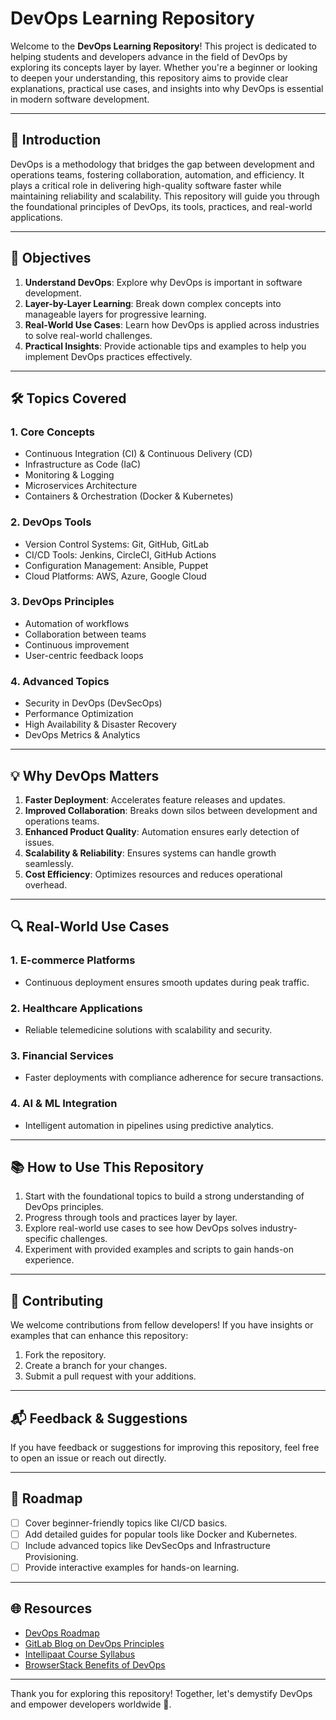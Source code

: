 
# DevOps Learning Repository

Welcome to the **DevOps Learning Repository**! This project is dedicated to helping students and developers advance in the field of DevOps by exploring its concepts layer by layer. Whether you're a beginner or looking to deepen your understanding, this repository aims to provide clear explanations, practical use cases, and insights into why DevOps is essential in modern software development.

---

## 📖 **Introduction**
DevOps is a methodology that bridges the gap between development and operations teams, fostering collaboration, automation, and efficiency. It plays a critical role in delivering high-quality software faster while maintaining reliability and scalability. This repository will guide you through the foundational principles of DevOps, its tools, practices, and real-world applications.

---

## 🌟 **Objectives**
1. **Understand DevOps**: Explore why DevOps is important in software development.
2. **Layer-by-Layer Learning**: Break down complex concepts into manageable layers for progressive learning.
3. **Real-World Use Cases**: Learn how DevOps is applied across industries to solve real-world challenges.
4. **Practical Insights**: Provide actionable tips and examples to help you implement DevOps practices effectively.

---

## 🛠️ **Topics Covered**
### 1. **Core Concepts**
   - Continuous Integration (CI) & Continuous Delivery (CD)
   - Infrastructure as Code (IaC)
   - Monitoring & Logging
   - Microservices Architecture
   - Containers & Orchestration (Docker & Kubernetes)

### 2. **DevOps Tools**
   - Version Control Systems: Git, GitHub, GitLab
   - CI/CD Tools: Jenkins, CircleCI, GitHub Actions
   - Configuration Management: Ansible, Puppet
   - Cloud Platforms: AWS, Azure, Google Cloud

### 3. **DevOps Principles**
   - Automation of workflows
   - Collaboration between teams
   - Continuous improvement
   - User-centric feedback loops

### 4. **Advanced Topics**
   - Security in DevOps (DevSecOps)
   - Performance Optimization
   - High Availability & Disaster Recovery
   - DevOps Metrics & Analytics

---

## 💡 **Why DevOps Matters**
1. **Faster Deployment**: Accelerates feature releases and updates.
2. **Improved Collaboration**: Breaks down silos between development and operations teams.
3. **Enhanced Product Quality**: Automation ensures early detection of issues.
4. **Scalability & Reliability**: Ensures systems can handle growth seamlessly.
5. **Cost Efficiency**: Optimizes resources and reduces operational overhead.

---

## 🔍 **Real-World Use Cases**
### 1. **E-commerce Platforms**
- Continuous deployment ensures smooth updates during peak traffic.
  
### 2. **Healthcare Applications**
- Reliable telemedicine solutions with scalability and security.

### 3. **Financial Services**
- Faster deployments with compliance adherence for secure transactions.

### 4. **AI & ML Integration**
- Intelligent automation in pipelines using predictive analytics.

---

## 📚 **How to Use This Repository**
1. Start with the foundational topics to build a strong understanding of DevOps principles.
2. Progress through tools and practices layer by layer.
3. Explore real-world use cases to see how DevOps solves industry-specific challenges.
4. Experiment with provided examples and scripts to gain hands-on experience.

---

## 🤝 **Contributing**
We welcome contributions from fellow developers! If you have insights or examples that can enhance this repository:
1. Fork the repository.
2. Create a branch for your changes.
3. Submit a pull request with your additions.

---

## 📬 **Feedback & Suggestions**
If you have feedback or suggestions for improving this repository, feel free to open an issue or reach out directly.

---

## 📅 **Roadmap**
- [ ] Cover beginner-friendly topics like CI/CD basics.
- [ ] Add detailed guides for popular tools like Docker and Kubernetes.
- [ ] Include advanced topics like DevSecOps and Infrastructure Provisioning.
- [ ] Provide interactive examples for hands-on learning.

---

## 🌐 **Resources**
- [DevOps Roadmap](https://dev.to/prodevopsguytech/devops-for-beginners-a-complete-roadmap-to-get-started)
- [GitLab Blog on DevOps Principles](https://about.gitlab.com/blog/2022/02/11/4-must-know-devops-principles/)
- [Intellipaat Course Syllabus](https://intellipaat.com/blog/devops-course-syllabus-and-subjects/)
- [BrowserStack Benefits of DevOps](https://www.browserstack.com/guide/benefits-of-devops)

---

Thank you for exploring this repository! Together, let's demystify DevOps and empower developers worldwide 🚀.

